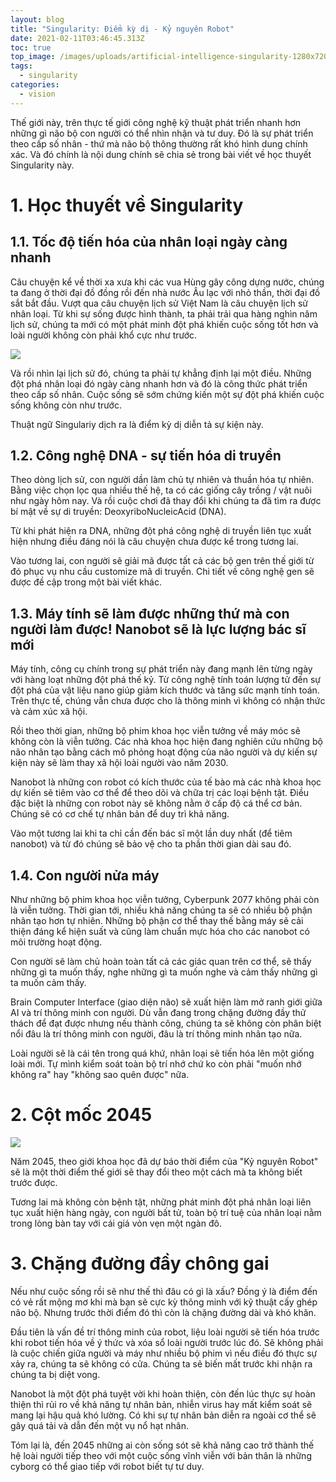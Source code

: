 ```yaml
---
layout: blog
title: "Singularity: Điểm kỳ dị - Kỷ nguyên Robot"
date: 2021-02-11T03:46:45.313Z
toc: true
top_image: /images/uploads/artificial-intelligence-singularity-1280x720.jpg
tags:
  - singularity
categories:
  - vision
---
```

Thế giới này, trên thực tế giới công nghệ kỹ thuật phát triển nhanh hơn những gì não bộ con người có thể nhìn nhận và tư duy. Đó là sự phát triển theo cấp số nhân - thứ mà não bộ thông thường rất khó hình dung chính xác. Và đó chính là nội dung chính sẽ chia sẻ trong bài viết về học thuyết Singularity này.
<!-- more -->
# 1. Học thuyết về Singularity

## 1.1. Tốc độ tiến hóa của nhân loại ngày càng nhanh

Câu chuyện kể về thời xa xưa khi các vua Hùng gây công dựng nước, chúng ta đang ở thời đại đồ đồng rồi đến nhà nước Âu lạc với nhỏ thần, thời đại đồ sắt bắt đầu. Vượt qua câu chuyện lịch sử Việt Nam là câu chuyện lịch sử nhân loại. Từ khi sự sống được hình thành, ta phải trải qua hàng nghìn năm lịch sử, chúng ta mới có một phát minh đột phá khiến cuộc sống tốt hơn và loài người không còn phải khổ cực như trước.

![](/images/uploads/countdown2singularity.jpg)

Và rồi nhìn lại lịch sử đó, chúng ta phải tự khẳng định lại một điều. Những đột phá nhân loại đó ngày càng nhanh hơn và đó là công thức phát triển theo cấp số nhân. Cuộc sống sẽ sớm chứng kiến một sự đột phá khiến cuộc sống không còn như trước.

Thuật ngữ Singulariy dịch ra là điểm kỳ dị diễn tả sự kiện này.

## 1.2. Công nghệ DNA - sự tiến hóa di truyền

Theo dòng lịch sử, con người dần làm chủ tự nhiên và thuần hóa tự nhiên. Bằng việc chọn lọc qua nhiều thế hệ, ta có các giống cây trồng / vật nuôi như ngày hôm nay. Và rồi cuộc chơi đã thay đổi khi chúng ta đã tìm ra được bí mật về sự di truyền: DeoxyriboNucleicAcid (DNA).

Từ khi phát hiện ra DNA, những đột phá công nghệ di truyền liên tục xuất hiện nhưng điều đáng nói là câu chuyện chưa được kể trong tương lai.

Vào tương lai, con người sẽ giải mã được tất cả các bộ gen trên thế giới từ đó phục vụ nhu cầu customize mã di truyền. Chi tiết về công nghệ gen sẽ được đề cập trong một bài viết khác.

## 1.3. Máy tính sẽ làm được những thứ mà con người làm được! Nanobot sẽ là lực lượng bác sĩ mới

Máy tính, công cụ chính trong sự phát triển này đang mạnh lên từng ngày với hàng loạt những đột phá thế kỷ. Từ công nghệ tính toán lượng tử đến sự đột phá của vật liệu nano giúp giảm kích thước và tăng sức mạnh tính toán. Trên thực tế, chúng vẫn chưa được cho là thông minh vì không có nhận thức và cảm xúc xã hội. 

Rồi theo thời gian, những bộ phim khoa học viễn tưởng về máy móc sẽ không còn là viễn tưởng. Các nhà khoa học hiện đang nghiên cứu những bộ não nhân tạo bằng cách mô phỏng hoạt động của não người và dự kiến sự kiện này sẽ làm thay xã hội loài người vào năm 2030.

Nanobot là những con robot có kích thước của tế bào mà các nhà khoa học dự kiến sẽ tiêm vào cơ thể để theo dõi và chữa trị các loại bệnh tật. Điều đặc biệt là những con robot này sẽ không nằm ở cấp độ cá thể cơ bản. Chúng sẽ có cơ chế tự nhân bản để duy trì khả năng.

Vào một tương lai khi ta chỉ cần đến bác sĩ một lần duy nhất (để tiêm nanobot) và từ đó chúng sẽ bảo vệ cho ta phần thời gian dài sau đó.

## 1.4. Con người nửa máy

Như những bộ phim khoa học  viễn tưởng, Cyberpunk 2077 không phải còn là viễn tưởng. Thời gian tới, nhiều khả năng chúng ta sẽ có nhiều bộ phận nhân tạo hơn tự nhiên. Những bộ phận cơ thể thay thế bằng máy sẽ cải thiện đáng kể hiện suất và cũng làm chuẩn mực hóa cho các nanobot có môi trường hoạt động.

Con người sẽ làm chủ hoàn toàn tất cả các giác quan trên cơ thể, sẽ thấy những gì ta muốn thấy, nghe những gì ta muốn nghe và cảm thấy những gì ta muốn cảm thấy.

Brain Computer Interface (giao diện não) sẽ xuất hiện làm mở ranh giới giữa AI và trí thông minh con người. Dù vẫn đang trong chặng đường đầy thử thách để đạt được nhưng nếu thành công, chúng ta sẽ không còn phân biệt nổi đâu là trí thông minh con người, đâu là trí thông minh nhân tạo nữa.

Loài người sẽ là cái tên trong quá khứ, nhân loại sẽ tiến hóa lên một giống loài mới. Tự mình kiểm soát toàn bộ trí nhớ chứ ko còn phải "muốn nhớ không ra" hay "không sao quên được" nữa.

# 2. Cột mốc 2045

![](https://i.insider.com/566a132bdd089556498b4609)

Năm 2045, theo giới khoa học đã dự báo thời điểm của "Kỷ nguyên Robot" sẽ là một thời điểm thế giới sẽ thay đổi theo một cách mà ta không biết trước được.

Tương lai mà không còn bệnh tật, những phát minh đột phá nhân loại liên tục xuất hiện hàng ngày, con người bất tử, toàn bộ trí tuệ của nhân loại nằm trong lòng bàn tay với cái giá vỏn vẹn một ngàn đô.

# 3. Chặng đường đầy chông gai

Nếu như cuộc sống rồi sẽ như thế thì đâu có gì là xấu? Đồng ý là điểm đến có vẻ rất mộng mơ khi mà bạn sẽ cực kỳ thông minh với kỹ thuật cấy ghép não bộ. Nhưng trước thời điểm đó thì còn là chặng đường dài và khó khăn.

Đầu tiên là vấn đề trí thông minh của robot, liệu loài người sẽ tiến hóa trước khi robot tiến hóa về ý thức và xóa sổ loài người trước lúc đó. Sẽ không phải là cuộc chiến giữa người và máy như nhiều bộ phim vì nếu điều đó thực sự xảy ra, chúng ta sẽ không có cửa. Chúng ta sẽ biến mất trước khi nhận ra chúng ta bị diệt vong.

Nanobot là một đột phá tuyệt vời khi hoàn thiện, còn đến lúc thực sự hoàn thiện thì rủi ro về khả năng tự nhân bản, nhiễn virus hay mất kiểm soát sẽ mang lại hậu quả khó lường. Có khi sự tự nhân bản diễn ra ngoài cơ thể sẽ gây quá tải và dẫn đến một vụ nổ hạt nhân.

Tóm lại là, đến 2045 những ai còn sống sót sẽ khả năng cao trở thành thế hệ loài người tiếp theo với một cuộc sống vĩnh viễn với bản thân là những cyborg có thể giao tiếp với robot biết tự tư duy.